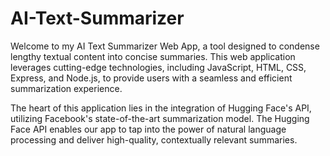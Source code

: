 # AI-Text-Summarizer
Welcome to my AI Text Summarizer Web App, a tool designed to condense lengthy textual content into concise summaries. This web application leverages cutting-edge technologies, including JavaScript, HTML, CSS, Express, and Node.js, to provide users with a seamless and efficient summarization experience.

The heart of this application lies in the integration of Hugging Face's API, utilizing Facebook's state-of-the-art summarization model. The Hugging Face API enables our app to tap into the power of natural language processing and deliver high-quality, contextually relevant summaries.

